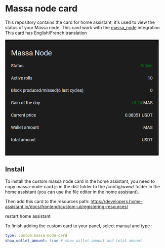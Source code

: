 # Massa node card

This repository contains the card for home assistant, it's used to view the status of your Massa node.
This card work with the [massa_node](https://github.com/kevin-briand/massa_node) integration
This card has English/French translation

![card.png](img/card.png)
## Install
To install the custom massa node card in the home assistant, you need to copy massa-node-card.js in the dist folder to the /config/www/ folder in the home assistant (you can use the file editor in the home assistant).

Then add this card to the resources path: https://developers.home-assistant.io/docs/frontend/custom-ui/registering-resources/

restart home assistant

To finish adding the custom card to your panel, select manual and type :
```yaml
type: custom:massa-node-card
show_wallet_amount: true # show wallet amount and total amount
```
